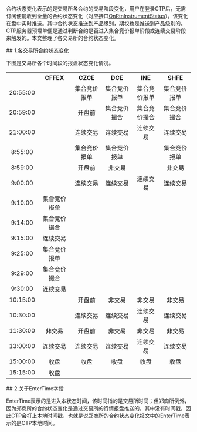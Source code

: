 <p>合约状态变化表示的是交易所各合约的交易阶段变化，用户在登录CTP后，无需订阅便能收到全量的合约状态变化（对应接口<a href="../../JYJK/CTHOSTFTDCTRADERAPI/ONRTNINSTRUMENTSTATUS/">OnRtnInstrumentStatus</a>），该变化在盘中实时推送。其中合约状态推送到产品级别，期权也是推送到产品级别的。CTP服务器预埋单便是通过判断合约是否进入集合竞价报单阶段或连续交易阶段来触发的。本文整理了各交易所的合约状态变化。</p>
<span class="anchor" id="28c76b52-7dad-42a7-98d6-93f844d1b4c5"></span>
## 1.各交易所合约状态变化
<p>下图是交易所各个时间段的报盘状态变化情况。</p>
<table><tr><th style="TEXT-ALIGN: center;">　</th><th style="TEXT-ALIGN: center;">CFFEX</th><th style="TEXT-ALIGN: center;">CZCE</th><th style="TEXT-ALIGN: center;">DCE</th><th style="TEXT-ALIGN: center;">INE</th><th style="TEXT-ALIGN: center;">SHFE</th></tr><tr><td style="TEXT-ALIGN: center;">20:55:00</td>
<td style="TEXT-ALIGN: center;">　</td>
<td style="TEXT-ALIGN: center;">集合竞价报单</td>
<td style="TEXT-ALIGN: center;">集合竞价报单</td>
<td style="TEXT-ALIGN: center;">集合竞价报单</td>
<td style="TEXT-ALIGN: center;">集合竞价报单</td>
</tr>
<tr><td style="TEXT-ALIGN: center;">20:59:00</td>
<td style="TEXT-ALIGN: center;">　</td>
<td style="TEXT-ALIGN: center;">开盘前</td>
<td style="TEXT-ALIGN: center;">集合竞价撮合</td>
<td style="TEXT-ALIGN: center;">集合竞价撮合</td>
<td style="TEXT-ALIGN: center;">集合竞价撮合</td>
</tr>
<tr><td style="TEXT-ALIGN: center;">21:00:00</td>
<td style="TEXT-ALIGN: center;">　</td>
<td style="TEXT-ALIGN: center;">连续交易</td>
<td style="TEXT-ALIGN: center;">连续交易</td>
<td style="TEXT-ALIGN: center;">连续交易</td>
<td style="TEXT-ALIGN: center;">连续交易</td>
</tr>
<tr><td style="TEXT-ALIGN: center;">8:55:00</td>
<td style="TEXT-ALIGN: center;">　</td>
<td style="TEXT-ALIGN: center;">集合竞价报单</td>
<td style="TEXT-ALIGN: center;">集合竞价报单</td>
<td style="TEXT-ALIGN: center;">　</td>
<td style="TEXT-ALIGN: center;">集合竞价报单</td>
</tr>
<tr><td style="TEXT-ALIGN: center;">8:59:00</td>
<td style="TEXT-ALIGN: center;">　</td>
<td style="TEXT-ALIGN: center;">开盘前</td>
<td style="TEXT-ALIGN: center;">非交易</td>
<td style="TEXT-ALIGN: center;">　</td>
<td style="TEXT-ALIGN: center;">非交易</td>
</tr>
<tr><td style="TEXT-ALIGN: center;">9:00:00</td>
<td style="TEXT-ALIGN: center;">　</td>
<td style="TEXT-ALIGN: center;">连续交易</td>
<td style="TEXT-ALIGN: center;">连续交易</td>
<td style="TEXT-ALIGN: center;">连续交易</td>
<td style="TEXT-ALIGN: center;">连续交易</td>
</tr>
<tr><td style="TEXT-ALIGN: center;">9:10:00</td>
<td style="TEXT-ALIGN: center;">集合竞价报单</td>
<td style="TEXT-ALIGN: center;">　</td>
<td style="TEXT-ALIGN: center;">　</td>
<td style="TEXT-ALIGN: center;">　</td>
<td style="TEXT-ALIGN: center;">　</td>
</tr>
<tr><td style="TEXT-ALIGN: center;">9:14:00</td>
<td style="TEXT-ALIGN: center;">集合竞价撮合</td>
<td style="TEXT-ALIGN: center;">　</td>
<td style="TEXT-ALIGN: center;">　</td>
<td style="TEXT-ALIGN: center;">　</td>
<td style="TEXT-ALIGN: center;">　</td>
</tr>
<tr><td style="TEXT-ALIGN: center;">9:15:00</td>
<td style="TEXT-ALIGN: center;">连续交易</td>
<td style="TEXT-ALIGN: center;">　</td>
<td style="TEXT-ALIGN: center;">　</td>
<td style="TEXT-ALIGN: center;">　</td>
<td style="TEXT-ALIGN: center;">　</td>
</tr>
<tr><td style="TEXT-ALIGN: center;">9:25:00</td>
<td style="TEXT-ALIGN: center;">集合竞价报单</td>
<td style="TEXT-ALIGN: center;">　</td>
<td style="TEXT-ALIGN: center;">　</td>
<td style="TEXT-ALIGN: center;">　</td>
<td style="TEXT-ALIGN: center;">　</td>
</tr>
<tr><td style="TEXT-ALIGN: center;">9:29:00</td>
<td style="TEXT-ALIGN: center;">集合竞价撮合</td>
<td style="TEXT-ALIGN: center;">　</td>
<td style="TEXT-ALIGN: center;">　</td>
<td style="TEXT-ALIGN: center;">　</td>
<td style="TEXT-ALIGN: center;">　</td>
</tr>
<tr><td style="TEXT-ALIGN: center;">9:30:00</td>
<td style="TEXT-ALIGN: center;">连续交易</td>
<td style="TEXT-ALIGN: center;">　</td>
<td style="TEXT-ALIGN: center;">　</td>
<td style="TEXT-ALIGN: center;">　</td>
<td style="TEXT-ALIGN: center;">　</td>
</tr>
<tr><td style="TEXT-ALIGN: center;">10:15:00</td>
<td style="TEXT-ALIGN: center;">　</td>
<td style="TEXT-ALIGN: center;">开盘前</td>
<td style="TEXT-ALIGN: center;">非交易</td>
<td style="TEXT-ALIGN: center;">非交易</td>
<td style="TEXT-ALIGN: center;">非交易</td>
</tr>
<tr><td style="TEXT-ALIGN: center;">10:30:00</td>
<td style="TEXT-ALIGN: center;">　</td>
<td style="TEXT-ALIGN: center;">连续交易</td>
<td style="TEXT-ALIGN: center;">连续交易</td>
<td style="TEXT-ALIGN: center;">连续交易</td>
<td style="TEXT-ALIGN: center;">连续交易</td>
</tr>
<tr><td style="TEXT-ALIGN: center;">11:30:00</td>
<td style="TEXT-ALIGN: center;">非交易</td>
<td style="TEXT-ALIGN: center;">开盘前</td>
<td style="TEXT-ALIGN: center;">非交易</td>
<td style="TEXT-ALIGN: center;">非交易</td>
<td style="TEXT-ALIGN: center;">非交易</td>
</tr>
<tr><td style="TEXT-ALIGN: center;">13:00:00</td>
<td style="TEXT-ALIGN: center;">连续交易</td>
<td style="TEXT-ALIGN: center;">连续交易</td>
<td style="TEXT-ALIGN: center;">连续交易</td>
<td style="TEXT-ALIGN: center;">连续交易</td>
<td style="TEXT-ALIGN: center;">连续交易</td>
</tr>
<tr><td style="TEXT-ALIGN: center;">15:00:00</td>
<td style="TEXT-ALIGN: center;">收盘</td>
<td style="TEXT-ALIGN: center;">收盘</td>
<td style="TEXT-ALIGN: center;">收盘</td>
<td style="TEXT-ALIGN: center;">收盘</td>
<td style="TEXT-ALIGN: center;">收盘</td>
</tr>
<tr><td style="TEXT-ALIGN: center;">15:15:00</td>
<td style="TEXT-ALIGN: center;">收盘</td>
<td style="TEXT-ALIGN: center;">　</td>
<td style="TEXT-ALIGN: center;">　</td>
<td style="TEXT-ALIGN: center;">　</td>
<td style="TEXT-ALIGN: center;">　</td>
</tr>
</table>
<span class="anchor" id="7d9a2df5-cc2f-4cd2-8a3c-caebb5fd0b3f"></span>
## 2.关于EnterTime字段
<p>EnterTime表示的是进入本状态时间，该时间指的是交易所时间；但郑商所例外，因为郑商所的合约状态变化是通过交易所的行情报盘推送的，其中没有时间戳，因此CTP会打上本地时间戳，也就是说郑商所的合约状态变化报文中的EnterTime表示的是CTP本地时间。</p>
